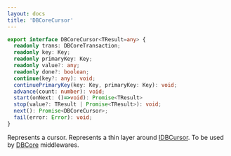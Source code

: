 ```yaml
---
layout: docs
title: 'DBCoreCursor'
---
```


```ts
export interface DBCoreCursor<TResult=any> {
  readonly trans: DBCoreTransaction;
  readonly key: Key;
  readonly primaryKey: Key;
  readonly value?: any;
  readonly done?: boolean;
  continue(key?: any): void;
  continuePrimaryKey(key: Key, primaryKey: Key): void;
  advance(count: number): void;
  start(onNext: ()=>void): Promise<TResult>
  stop(value?: TResult | Promise<TResult>): void;
  next(): Promise<DBCoreCursor>;
  fail(error: Error): void;
}
```

Represents a cursor. Represents a thin layer around [IDBCursor](https://developer.mozilla.org/en-US/docs/Web/API/IDBCursor). To be used by [DBCore](DBCore) middlewares.

